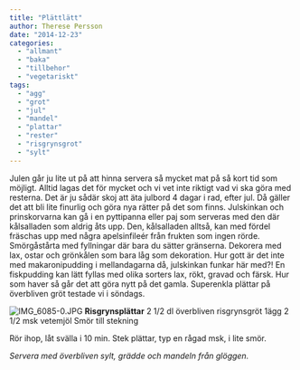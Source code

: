 ```yaml
---
title: "Plättlätt"
author: Therese Persson
date: "2014-12-23"
categories: 
  - "allmant"
  - "baka"
  - "tillbehor"
  - "vegetariskt"
tags: 
  - "agg"
  - "grot"
  - "jul"
  - "mandel"
  - "plattar"
  - "rester"
  - "risgrynsgrot"
  - "sylt"
---
```


Julen går ju lite ut på att hinna servera så mycket mat på så kort tid som möjligt. Alltid lagas det för mycket och vi vet inte riktigt vad vi ska göra med resterna. Det är ju sådär skoj att äta julbord 4 dagar i rad, efter jul. Då gäller det att bli lite finurlig och göra nya rätter på det som finns. Julskinkan och prinskorvarna kan gå i en pyttipanna eller paj som serveras med den där kålsalladen som aldrig åts upp. Den, kålsalladen alltså, kan med fördel fräschas upp med några apelsinfileér från frukten som ingen rörde. Smörgåstårta med fyllningar där bara du sätter gränserna. Dekorera med lax, ostar och grönkålen som bara låg som dekoration. Hur gott är det inte med makaronipudding i mellandagarna då, julskinkan funkar här med?! En fiskpudding kan lätt fyllas med olika sorters lax, rökt, gravad och färsk. Hur som haver så går det att göra nytt på det gamla. Superenkla plättar på överbliven gröt testade vi i söndags.  
  
![IMG_6085-0.JPG](/static/img/IMG_6085-0.jpg)
**Risgrynsplättar** 2 1/2 dl överbliven risgrynsgröt 1ägg 2 1/2 msk vetemjöl Smör till stekning

Rör ihop, låt svälla i 10 min. Stek plättar, typ en rågad msk, i lite smör.

_Servera med överbliven sylt, grädde och mandeln från glöggen._
